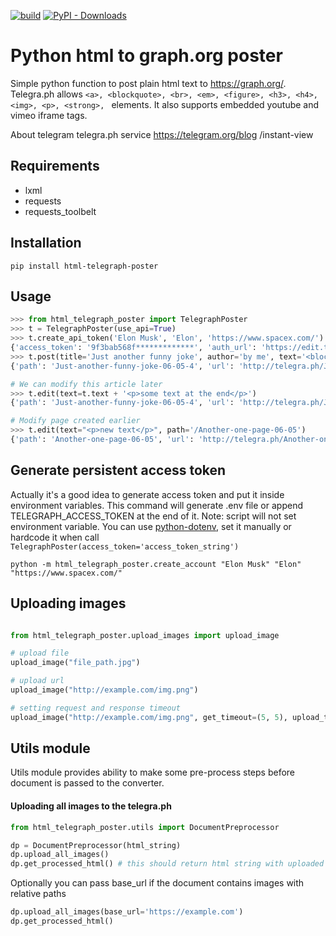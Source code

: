 [![build](https://github.com/mercuree/html-telegraph-poster/actions/workflows/python-package.yml/badge.svg)](https://github.com/mercuree/html-telegraph-poster/actions/workflows/python-package.yml)
[![PyPI - Downloads](https://img.shields.io/pypi/dm/html-telegraph-poster?master)](https://pypi.org/project/html-telegraph-poster/)

# Python html to graph.org poster

Simple python function to post plain html text to https://graph.org/.
Telegra.ph allows `<a>, <blockquote>, <br>, <em>, <figure>, <h3>, <h4>, <img>, <p>, <strong>, ` elements.
It also supports embedded youtube and vimeo iframe tags.

About telegram telegra.ph service https://telegram.org/blog /instant-view

## Requirements
* lxml
* requests
* requests_toolbelt

## Installation
```Shell
pip install html-telegraph-poster
```

## Usage
```python
>>> from html_telegraph_poster import TelegraphPoster
>>> t = TelegraphPoster(use_api=True)
>>> t.create_api_token('Elon Musk', 'Elon', 'https://www.spacex.com/') # second and third params are optional
{'access_token': '9f3bab568f*************', 'auth_url': 'https://edit.telegra.ph/auth/HFYo***********', 'author_name': 'Elon', 'short_name': 'Elon Musk', 'author_url': 'https://www.spacex.com/'}
>>> t.post(title='Just another funny joke', author='by me', text='<blockquote>Really hard way</blockquote>')
{'path': 'Just-another-funny-joke-06-05-4', 'url': 'http://telegra.ph/Just-another-funny-joke-06-05-4'}

# We can modify this article later
>>> t.edit(text=t.text + '<p>some text at the end</p>')
{'path': 'Just-another-funny-joke-06-05-4', 'url': 'http://telegra.ph/Just-another-funny-joke-06-05-4'}

# Modify page created earlier
>>> t.edit(text="<p>new text</p>", path='/Another-one-page-06-05')
{'path': 'Another-one-page-06-05', 'url': 'http://telegra.ph/Another-one-page-06-05'}
```
## Generate persistent access token
Actually it's a good idea to generate access token and put it inside environment variables.
This command will generate .env file or append  TELEGRAPH_ACCESS_TOKEN at the end of it.
Note: script will not set environment variable. You can use [python-dotenv](https://github.com/theskumar/python-dotenv),
set it manually or hardcode it when call `TelegraphPoster(access_token='access_token_string')`
```Shell
python -m html_telegraph_poster.create_account "Elon Musk" "Elon" "https://www.spacex.com/"
```

## Uploading images
```python

from html_telegraph_poster.upload_images import upload_image

# upload file
upload_image("file_path.jpg")

# upload url
upload_image("http://example.com/img.png")

# setting request and response timeout
upload_image("http://example.com/img.png", get_timeout=(5, 5), upload_timeout=(5, 5))

```
## Utils module
Utils module provides ability to make some pre-process steps before document is passed to the converter.
#### Uploading all images to the telegra.ph
```python
from html_telegraph_poster.utils import DocumentPreprocessor

dp = DocumentPreprocessor(html_string)
dp.upload_all_images()
dp.get_processed_html() # this should return html string with uploaded and replaced image urls
```
Optionally you can pass base_url if the document contains images with relative paths
```python
dp.upload_all_images(base_url='https://example.com')
dp.get_processed_html() 
``` 
